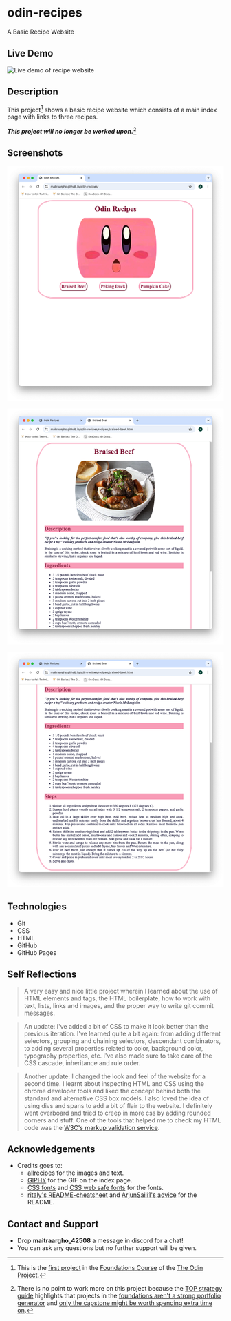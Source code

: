 # odin-recipes
A Basic Recipe Website

## Live Demo

![Live demo of recipe website](./img/demo/demo.gif)

## Description

This project[^1] shows a basic recipe website which consists of a main index page with links to three recipes.

***This project will no longer be worked upon.***[^2]

[^1]: This is the [first project](https://www.theodinproject.com/lessons/foundations-recipes) in the [Foundations Course](https://www.theodinproject.com/paths/foundations/courses/foundations) of the [The Odin Project](https://www.theodinproject.com/about).

[^2]: There is no point to work more on this project because the [TOP strategy guide](https://dev.to/theodinproject/learning-code-f56) highlights that projects in the [foundations aren't a strong portfolio generator](https://dev.to/theodinproject/learning-code-f56#:~:text=Foundations%20isn%E2%80%99t%20a%20strong%20portfolio%20generator) and [only the capstone might be worth spending extra time on](https://dev.to/theodinproject/learning-code-f56#:~:text=Always%20spend%20extra%20time%20on%20capstone%20projects).

## Screenshots

![Screenshot of index page](./img/screenshots/index-page.png)

![Screenshot of recipe page (part 1)](./img/screenshots/recipe-page-part1.png)

![Screenshot of recipe page (part 2)](./img/screenshots/recipe-page-part2.png)

## Technologies

* Git
* CSS
* HTML
* GitHub
* GitHub Pages

## Self Reflections

> A very easy and nice little project wherein I learned about the use of HTML elements and tags, the HTML boilerplate, how to work with text, lists, links and images, and the proper way to write git commit messages.

> An update: I've added a bit of CSS to make it look better than the previous iteration. I've learned quite a bit again: from adding different selectors, grouping and chaining selectors, descendant combinators, to adding several properties related to color, background color, typography properties, etc. I've also made sure to take care of the CSS cascade, inheritance and rule order.

> Another update: I changed the look and feel of the website for a second time. I learnt about inspecting HTML and CSS using the chrome developer tools and liked the concept behind both the standard and alternative CSS box models. I also loved the idea of using divs and spans to add a bit of flair to the website. I definitely went overboard and tried to creep in more css by adding rounded corners and stuff. One of the tools that helped me to check my HTML code was the [W3C's markup validation service](https://validator.w3.org/#validate_by_input).

## Acknowledgements

* Credits goes to:
  * [allrecipes](https://www.allrecipes.com/) for the images and text.
  * [GIPHY](https://giphy.com/) for the GIF on the index page.
  * [CSS fonts](https://www.w3schools.com/Css/css_font.asp) and [CSS web safe fonts](https://www.w3schools.com/cssref/css_websafe_fonts.php) for the fonts.
  * [ritaly's README-cheatsheet](https://github.com/ritaly/README-cheatsheet) and [ArjunSaili1's advice](https://github.com/TheOdinProject/curriculum/discussions/25472#discussioncomment-5889343) for the README.

## Contact and Support

* Drop **maitraargho_42508** a message in discord for a chat!
* You can ask any questions but no further support will be given.
